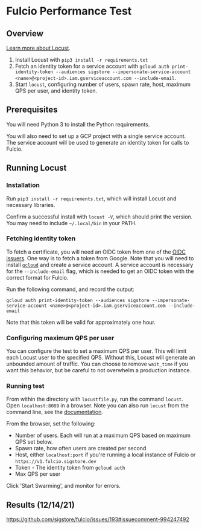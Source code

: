 # Fulcio Performance Test

## Overview

[Learn more about Locust](http://docs.locust.io/en/stable/index.html).

1. Install Locust with `pip3 install -r requirements.txt`
1. Fetch an identity token for a service account with `gcloud auth print-identity-token --audiences sigstore --impersonate-service-account <name>@<project-id>.iam.gserviceaccount.com --include-email`.
1. Start `locust`, configuring number of users, spawn rate, host, maximum QPS per user, and identity token.

## Prerequisites

You will need Python 3 to install the Python requirements.

You will also need to set up a GCP project with a single service account. The service account will be used to generate an identity token for calls to Fulcio.

## Running Locust

### Installation

Run `pip3 install -r requirements.txt`, which will install Locust and necessary libraries.

Confirm a successful install with `locust -V`, which should print the version. You may need to include `~/.local/bin` in your PATH.

### Fetching identity token

To fetch a certificate, you will need an OIDC token from one of the [OIDC issuers](https://github.com/sigstore/fulcio/blob/main/config/fulcio-config.yaml). One way is to fetch a token from Google. Note that you will need to install [`gcloud`](https://cloud.google.com/sdk/gcloud) and create a service account. A service account is necessary for the `--include-email` flag, which is needed to get an OIDC token with the correct format for Fulcio.

Run the following command, and record the output:

`gcloud auth print-identity-token --audiences sigstore --impersonate-service-account <name>@<project-id>.iam.gserviceaccount.com --include-email`

Note that this token will be valid for approximately one hour.

### Configuring maximum QPS per user

You can configure the test to set a maximum QPS per user. This will limit each Locust user to the specified QPS. Without this, Locust will generate an unbounded amount of traffic. You can choose to remove `wait_time` if you want this behavior, but be careful to not overwhelm a production instance.

### Running test

From within the directory with `locustfile.py`, run the command `locust`. Open `localhost:8089` in a browser. Note you can also run `locust` from the command line, see the [documentation](http://docs.locust.io/en/stable/configuration.html#configuration).

From the browser, set the following:
* Number of users. Each will run at a maximum QPS based on maximum QPS set below.
* Spawn rate, how often users are created per second
* Host, either `localhost:port` if you're running a local instance of Fulcio or `https://v1.fulcio.sigstore.dev`
* Token - The identity token from `gcloud auth`
* Max QPS per user

Click 'Start Swarming', and monitor for errors.

## Results (12/14/21)

https://github.com/sigstore/fulcio/issues/193#issuecomment-994247492